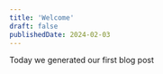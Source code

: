 ```yaml
---
title: 'Welcome'
draft: false
publishedDate: 2024-02-03
---
```


Today we generated our first blog post
